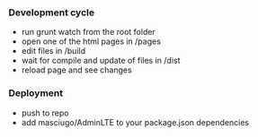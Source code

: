 ### Development cycle

- run grunt watch from the root folder
- open one of the html pages in /pages
- edit files in /build
- wait for compile and update of files in /dist
- reload page and see changes

### Deployment

- push to repo
- add masciugo/AdminLTE to your package.json dependencies


